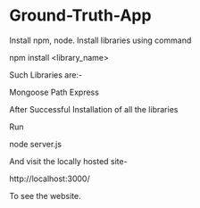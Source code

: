# Ground-Truth-App

Install npm, node.
Install libraries using command 

npm install <library_name>

Such Libraries are:-

Mongoose
Path
Express

After Successful Installation of all the libraries 

Run

node server.js

And visit the locally hosted site-

http://localhost:3000/

To see the website.
